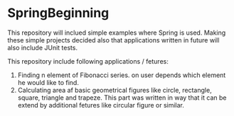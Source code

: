# SpringBeginning

This repository will inclued simple examples where Spring is used. Making these simple projects decided also that applications written
in future will also include JUnit tests.

This repository include following applications / fetures:
1. Finding n element of Fibonacci series. on user depends which element he would like to find.
2. Calculating area af basic geometrical figures like circle, rectangle, square, triangle and trapeze. This part was written in way that
it can be extend by additional fetures like circular figure or similar.
